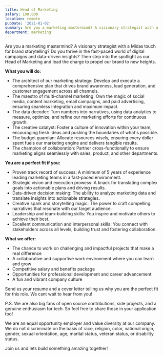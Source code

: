 ```yaml
---
title: Head of Marketing
salary: 100,000
location: remote
pubDate: '2021-01-02'
summary: Are you a marketing mastermind? A visionary strategist with a Midas touch for brand storytelling? Do you thrive in the fast-paced world of digital campaigns and data-driven insights? Then step into the spotlight as our Head of Marketing and lead the charge to propel our brand to new heights.
department: marketing
---
```


Are you a marketing mastermind? A visionary strategist with a Midas touch for brand storytelling? Do you thrive in the fast-paced world of digital campaigns and data-driven insights? Then step into the spotlight as our Head of Marketing and lead the charge to propel our brand to new heights.

**What you will do:**

- The architect of our marketing strategy: Develop and execute a comprehensive plan that drives brand awareness, lead generation, and customer engagement across all channels.
- The maestro of multi-channel marketing: Own the magic of social media, content marketing, email campaigns, and paid advertising, ensuring seamless integration and maximum impact.
- The data decoder: Turn numbers into narratives, using data analytics to measure, optimize, and refine our marketing efforts for continuous growth.
- The creative catalyst: Foster a culture of innovation within your team, encouraging fresh ideas and pushing the boundaries of what's possible.
- The budget guardian: Allocate resources wisely, ensuring every dollar spent fuels our marketing engine and delivers tangible results.
- The champion of collaboration: Partner cross-functionally to ensure marketing aligns seamlessly with sales, product, and other departments.

**You are a perfect fit if you:**

- Proven track record of success: A minimum of 5 years of experience leading marketing teams in a fast-paced environment.
- Strategic vision and execution prowess: A knack for translating complex goals into actionable plans and driving results.
- Data-driven decision making: The ability to analyze marketing data and translate insights into actionable strategies.
- Creative spark and storytelling magic: The power to craft compelling narratives that resonate with our target audience.
- Leadership and team-building skills: You inspire and motivate others to achieve their best.
- Excellent communication and interpersonal skills: You connect with stakeholders across all levels, building trust and fostering collaboration.

**What we offer:**

- The chance to work on challenging and impactful projects that make a real difference
- A collaborative and supportive work environment where you can learn and grow
- Competitive salary and benefits package
- Opportunities for professional development and career advancement
- A fun and vibrant company culture

Send us your resume and a cover letter telling us why you are the perfect fit for this role. We cant wait to hear from you!

P.S. We are also big fans of open source contributions, side projects, and a genuine enthusiasm for tech. So feel free to share those in your application too!

We are an equal opportunity employer and value diversity at our company. We do not discriminate on the basis of race, religion, color, national origin, gender, sexual orientation, age, marital status, veteran status, or disability status.

Join us and lets build something amazing together!
